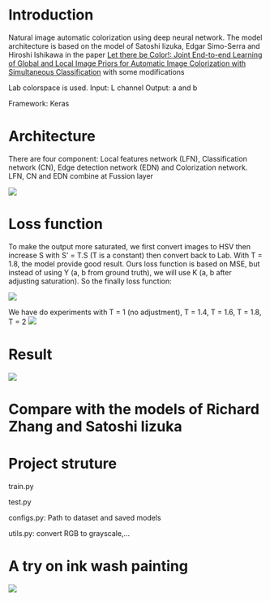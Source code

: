 # Introduction

Natural image automatic colorization using deep neural network. The model architecture is based on the model of Satoshi Iizuka, Edgar Simo-Serra and Hiroshi Ishikawa in the paper [Let there be Color!: Joint End-to-end Learning of Global and Local Image Priors for Automatic Image Colorization with Simultaneous Classification](http://iizuka.cs.tsukuba.ac.jp/projects/colorization/en/) with some modifications

Lab colorspace is used. 
Input: L channel
Output: a and b

Framework: Keras

# Architecture
There are four component: Local features network (LFN), Classification network (CN), Edge detection network (EDN) and Colorization network. LFN, CN and EDN combine at Fussion layer 

![](https://user-images.githubusercontent.com/18632073/63316953-21db0780-c33b-11e9-9ca3-f6133ae01621.png)

# Loss function
To make the output more saturated, we first convert images to HSV then increase S with S' = T.S (T is a constant) then convert back to Lab. With T = 1.8, the model provide good result. Ours loss function is based on MSE, but instead of using Y (a, b from ground truth), we will use K (a, b after adjusting saturation). So the finally loss function:

![](https://user-images.githubusercontent.com/18632073/63317572-8bf4ac00-c33d-11e9-86e1-5210124938af.png)

We have do experiments with T = 1 (no adjustment), T = 1.4, T = 1.6, T = 1.8, T = 2
![](https://user-images.githubusercontent.com/18632073/63317796-5f8d5f80-c33e-11e9-9b75-69b17e79e03e.png)

# Result
![](https://user-images.githubusercontent.com/18632073/63317927-e6423c80-c33e-11e9-8973-558379f31bd2.png)

# Compare with the models of Richard Zhang and Satoshi Iizuka


# Project struture
train.py

test.py

configs.py: Path to dataset and saved models

utils.py: convert RGB to grayscale,...

# A try on ink wash painting
![](https://user-images.githubusercontent.com/18632073/63318188-dc6d0900-c33f-11e9-99e9-9c6c0c0f2ece.png)

